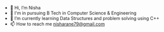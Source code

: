 - 👋 Hi, I’m Nisha
- 🏫 I'm in pursuing B Tech in Computer Science & Engineering
- 🌱 I’m currently learning Data Structures and problem solving using C++
- 📫 How to reach me nisharane79@gmail.com



<!---
nishrane/nishrane is a ✨ special ✨ repository because its `README.md` (this file) appears on your GitHub profile.
You can click the Preview link to take a look at your changes.
--->
